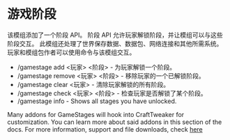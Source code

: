 # 游戏阶段

该模组添加了一个阶段 API。 阶段 API 允许玩家解锁阶段，并让模组可以与这些阶段交互。 此模组还处理了世界保存数据、数据包、网络连接和其他所需系统。 玩家和模组包作者可以使用命令与该模组交互。

- /gamestage add <玩家> <阶段> - 为玩家解锁一个阶段。
- /gamestage remove <玩家> <阶段> - 移除玩家的一个已解锁阶段。
- /gamestage clear <玩家> - 清除玩家解锁的所有阶段。
- /gamestage check <玩家> <阶段> - 检查玩家是否解锁了某个阶段。 
- /gamestage info - Shows all stages you have unlocked. 

Many addons for GameStages will hook into CraftTweaker for customization. You can learn more about said addons in this section of the docs. For more information, support and file downloads, check [here](https://minecraft.curseforge.com/projects/game-stages)